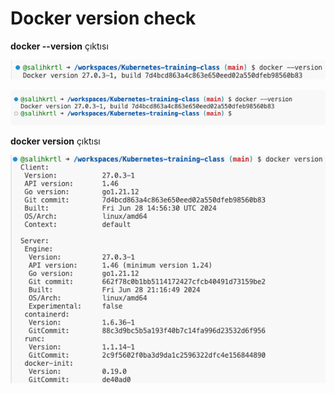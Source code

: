 # Docker version check

**docker --version** çıktısı

![Docker Version Check](./images/docker-version.png)

![test ekranı çıktısı](./images/test.png)

**docker version** çıktısı

![Docker Version Check](./images/docker-version-2.png)
